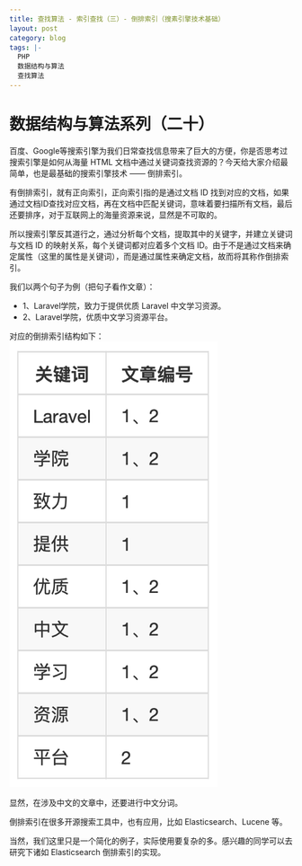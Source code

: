 ```yaml
---
title: 查找算法 - 索引查找（三）- 倒排索引（搜素引擎技术基础）
layout: post
category: blog
tags: |-
  PHP
  数据结构与算法
  查找算法
---
```


# 数据结构与算法系列（二十）

百度、Google等搜索引擎为我们日常查找信息带来了巨大的方便，你是否思考过搜索引擎是如何从海量 HTML 文档中通过关键词查找资源的？今天给大家介绍最简单，也是最基础的搜索引擎技术 —— 倒排索引。

有倒排索引，就有正向索引，正向索引指的是通过文档 ID 找到对应的文档，如果通过文档ID查找对应文档，再在文档中匹配关键词，意味着要扫描所有文档，最后还要排序，对于互联网上的海量资源来说，显然是不可取的。

所以搜索引擎反其道行之，通过分析每个文档，提取其中的关键字，并建立关键词与文档 ID 的映射关系，每个关键词都对应着多个文档 ID。由于不是通过文档来确定属性（这里的属性是关键词），而是通过属性来确定文档，故而将其称作倒排索引。

 我们以两个句子为例（把句子看作文章）：

- 1、Laravel学院，致力于提供优质 Laravel 中文学习资源。
- 2、Laravel学院，优质中文学习资源平台。

对应的倒排索引结构如下：
![](/assets/post/FucbghnjEv9miTYnMfWzEL3mcRWq.png)

显然，在涉及中文的文章中，还要进行中文分词。

倒排索引在很多开源搜索工具中，也有应用，比如 Elasticsearch、Lucene 等。

当然，我们这里只是一个简化的例子，实际使用要复杂的多。感兴趣的同学可以去研究下诸如 Elasticsearch 倒排索引的实现。